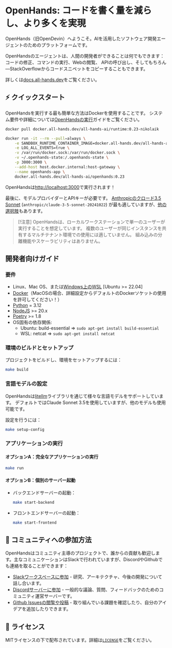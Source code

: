 # OpenHands: コードを書く量を減らし、より多くを実現

OpenHands（旧OpenDevin）へようこそ。AIを活用したソフトウェア開発エージェントのためのプラットフォームです。

OpenHandsのエージェントは、人間の開発者ができることは何でもできます：コードの修正、コマンドの実行、Webの閲覧、
APIの呼び出し、そしてもちろん—StackOverflowからコードスニペットをコピーすることもできます。

詳しくは[docs.all-hands.dev](https://docs.all-hands.dev)をご覧ください。

## ⚡ クイックスタート

OpenHandsを実行する最も簡単な方法はDockerを使用することです。
システム要件や詳細については[OpenHandsの実行](https://docs.all-hands.dev/modules/usage/installation)ガイドをご覧ください。

```bash
docker pull docker.all-hands.dev/all-hands-ai/runtime:0.23-nikolaik

docker run -it --rm --pull=always \
    -e SANDBOX_RUNTIME_CONTAINER_IMAGE=docker.all-hands.dev/all-hands-ai/runtime:0.23-nikolaik \
    -e LOG_ALL_EVENTS=true \
    -v /var/run/docker.sock:/var/run/docker.sock \
    -v ~/.openhands-state:/.openhands-state \
    -p 3000:3000 \
    --add-host host.docker.internal:host-gateway \
    --name openhands-app \
    docker.all-hands.dev/all-hands-ai/openhands:0.23
```

OpenHandsは[http://localhost:3000](http://localhost:3000)で実行されます！

最後に、モデルプロバイダーとAPIキーが必要です。
[Anthropicのクロード3.5 Sonnet](https://www.anthropic.com/api) (`anthropic/claude-3-5-sonnet-20241022`)
が最も適していますが、[他の選択肢](https://docs.all-hands.dev/modules/usage/llms)もあります。

> [!注意]
> OpenHandsは、ローカルワークステーションで単一のユーザーが実行することを想定しています。
> 複数のユーザーが同じインスタンスを共有するマルチテナント環境での使用には適していません。
> 組み込みの分離機能やスケーラビリティはありません。

## 開発者向けガイド

### 要件
* Linux、Mac OS、または[Windows上のWSL](https://learn.microsoft.com/ja-jp/windows/wsl/install) [Ubuntu >= 22.04]
* [Docker](https://docs.docker.com/engine/install/)（MacOSの場合、詳細設定からデフォルトのDockerソケットの使用を許可してください！）
* [Python](https://www.python.org/downloads/) = 3.12
* [NodeJS](https://nodejs.org/en/download/package-manager) >= 20.x
* [Poetry](https://python-poetry.org/docs/#installing-with-the-official-installer) >= 1.8
* OS固有の依存関係:
  - Ubuntu: build-essential => `sudo apt-get install build-essential`
  - WSL: netcat => `sudo apt-get install netcat`

### 環境のビルドとセットアップ
プロジェクトをビルドし、環境をセットアップするには：

```bash
make build
```

### 言語モデルの設定
OpenHandsは[litellm](https://docs.litellm.ai)ライブラリを通じて様々な言語モデルをサポートしています。
デフォルトではClaude Sonnet 3.5を使用していますが、他のモデルも使用可能です。

設定を行うには：

```bash
make setup-config
```

### アプリケーションの実行
#### オプションA：完全なアプリケーションの実行
```bash
make run
```

#### オプションB：個別のサーバー起動
- バックエンドサーバーの起動：
    ```bash
    make start-backend
    ```

- フロントエンドサーバーの起動：
    ```bash
    make start-frontend
    ```

## 🤝 コミュニティへの参加方法

OpenHandsはコミュニティ主導のプロジェクトで、誰からの貢献も歓迎します。主なコミュニケーションはSlackで行われていますが、DiscordやGithubでも連絡を取ることができます：

- [Slackワークスペースに参加](https://join.slack.com/t/openhands-ai/shared_invite/zt-2ypg5jweb-d~6hObZDbXi_HEL8PDrbHg) - 研究、アーキテクチャ、今後の開発について話し合います。
- [Discordサーバーに参加](https://discord.gg/ESHStjSjD4) - 一般的な議論、質問、フィードバックのためのコミュニティ運営サーバーです。
- [Github Issuesの閲覧や投稿](https://github.com/All-Hands-AI/OpenHands/issues) - 取り組んでいる課題を確認したり、自分のアイデアを追加したりできます。

## 📜 ライセンス

MITライセンスの下で配布されています。詳細は[`LICENSE`](./LICENSE)をご覧ください。